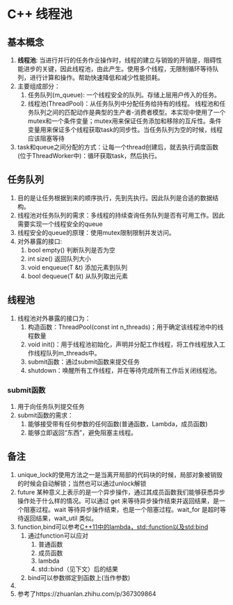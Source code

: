 # C++ 线程池
## 基本概念
1. **线程池**: 当进行并行的任务作业操作时，线程的建立与销毁的开销是，阻碍性能进步的关键，因此线程池，由此产生。使用多个线程，无限制循环等待队列，进行计算和操作。帮助快速降低和减少性能损耗。
2. 主要组成部分：
   1. 任务队列(m_queue): 一个线程安全的队列。存储上层用户传入的任务。
   2. 线程池(ThreadPool)：从任务队列中分配任务给持有的线程。
    线程池和任务队列之间的匹配动作是典型的生产者-消费者模型。本实现中使用了一个mutex和一个条件变量；mutex用来保证任务添加和移除的互斥性。条件变量用来保证多个线程获取task的同步性。当任务队列为空的时候，线程应该阻塞等待
3. task和queue之间分配的方式：让每一个thread创建后，就去执行调度函数(位于ThreadWorker中)：循环获取task，然后执行。

## 任务队列
1. 目的是让任务根据到来的顺序执行，先到先执行。因此队列是合适的数据结构。
2. 线程池对任务队列的需求：多线程的持续查询任务队列是否有可用工作。因此需要实现一个线程安全的queue
3. 线程安全的queue的原理：使用mutex限制限制并发访问。
4. 对外暴露的接口:
   1. bool empty() 判断队列是否为空
   2. int size() 返回队列大小
   3. void enqueue(T &t) 添加元素到队列
   4. bool dequeue(T &t) 从队列取出元素

## 线程池
1. 线程池对外暴露的接口为：
   1. 构造函数：ThreadPool(const int n_threads)；用于确定该线程池中的线程数量
   2. void init()：用于线程池初始化，声明并分配工作线程，将工作线程放入工作线程队列m_threads中。
   3. submit函数：通过submit函数来提交任务
   4. shutdown：唤醒所有工作线程，并在等待完成所有工作后关闭线程池。
### submit函数
1. 用于向任务队列提交任务
2. submit函数的需求：
   1. 能够接受带有任何参数的任何函数(普通函数，Lambda，成员函数)
   2. 能够立即返回“东西”，避免阻塞主线程。





## 备注
1. unique_lock的使用方法之一是当离开局部的代码块的时候，局部对象被销毁的时候会自动解锁；当然也可以通过unlock解锁
2. future 某种意义上表示的是一个异步操作，通过其成员函数我们能够获悉异步操作处于什么样的情况。可以通过 get 来等待异步操作结束并返回结果，是一个阻塞过程。wait 等待异步操作结束，也是一个阻塞过程。wait_for 是超时等待返回结果，wait_util 类似。
3. function,bind可以参考[C++11中的lambda，std::function以及std:bind](https://paul.pub/cpp-lambda-function-bind/#id-stdfunction)
   1. 通过function可以应对
      1. 普通函数
      2. 成员函数
      3. lambda
      4. std::bind（见下文）后的结果
   2. bind可以参数绑定到函数上(当作参数)
4. 
5. 参考了https://zhuanlan.zhihu.com/p/367309864
